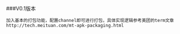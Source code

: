 ###V0.1版本

	加入基本的打包功能，配置channel即可进行打包，具体实现逻辑参考美团的term文章
	http://tech.meituan.com/mt-apk-packaging.html

